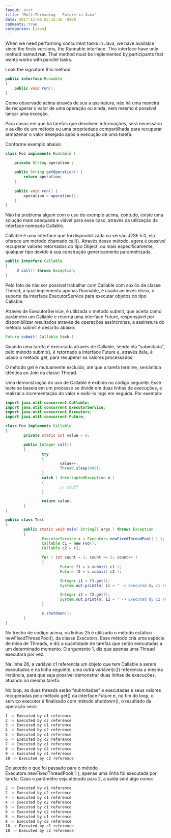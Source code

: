 ```yaml
---
layout: post
title: "MultiThreading - Future in Java"
date: 2017-11-06 02:32:36 -0200
comments: true
categories: [java]
---
```


When we need performing concurrent tasks in Java, we have available since the firsts versions, the Runnable interface. This interface have only method
named **run**. That method must be implemented by <!--more--> participants that wants works with parallel tasks.

Look the signature this method:

```java
public interface Runnable
{
	public void run();
}
```

Como observado acima através de sua a assinatura, não há uma maneira de recuperar o valor de uma operação ou ainda, nem mesmo é possível
lançar uma exceção.

Para casos em que há tarefas que devolvem informações, será necessário o auxílio de um método ou uma propriedade compartilhada para recuperar
armazenar o valor desejado após a execução de uma tarefa.

Conforme exemplo abaixo:

``` java
class Foo implements Runnable {

	private String operation ;
 
	public String getOperation() {
		return operation;
	}
 
	public void run() {
		operation = operation();
	}
}
```

Não há problema algum com o uso do exemplo acima, contudo, existe uma solução mais adequada e viável para esse caso, através da
utilização da interface nomeada Callable.

Callable é uma interface que foi disponibilizada na versão J2SE 5.0, ela oferece um método
chamado call(). Através desse método, agora é possível recuperar valores retornados do tipo Object, ou mais
especificamente, qualquer tipo devido à sua construção genericamente parametrizada.

``` java
public interface Callable
{
     V call() throws Exception;
}
```

Pelo fato de não ser possível trabalhar com Callable com auxílio da classe Thread, a qual implementa apenas
Runnable, é usado ao invés disso, o suporte da interface ExecutorService para executar objetos do tipo Callable.

Através de ExecutorService, é utilizada o método submit, que aceita como parâmetro um Callable e retorna uma
interface Future, responsável por disponibilizar resultados através de operações assíncronas, a assinatura do
método submit é descrito abaixo:
``` java
Future submit( Callable task )
```

Quando uma tarefa é executada através de Callable, sendo ela “submitada”, pelo método submit(), é retornado a 
interface Future e, através dela, é usado o método get, para recuperar os valores processados.

O método get é mutuamente excluído, até que a tarefa termine, semântica idêntica ao Join da classe Thread.

Uma demonstração do uso de Callable é exibido no código seguinte. Esse teste se baseia em um processo se
dividir em duas linhas de execuções, e realizar a incrementação do valor e exibi-lo logo em seguida. Por exemplo:

``` java
import java.util.concurrent.Callable;
import java.util.concurrent.ExecutorService;
import java.util.concurrent.Executors;
import java.util.concurrent.Future;

class Foo implements Callable
{
        private static int value = 0;

        public Integer call()
        {
                try
                {
                        value++;
                        Thread.sleep(600);
                }
                catch ( InterruptedException e )
                {
                        // stuff
                }

                return value;
        }
}
```

``` java
public class Test
{
        public static void main( String[] args ) throws Exception
        {
                ExecutorService s = Executors.newFixedThreadPool( 1 );
                Callable c1 = new Foo();
                Callable c2 = c1;

                for ( int count = 1; count <= 5; count++ )
                {
                        Future f1 = s.submit( c1 );
                        Future f2 = s.submit( c2 );

                        Integer i1 = f1.get();
                        System.out.println( i1 + " -> Executed by c1 reference" );

                        Integer i2 = f2.get();
                        System.out.println( i2 + " -> Executed by c2 reference");
                }

                s.shutdown();
        }
}
```

No trecho de código acima, na linhas 25 é utilizado o método estático newFixedThreadPool(), da classe Executors. Esse método
cria uma espécie de mina de Threads, e diz a quantidade de tarefas que serão executadas a um
determinado momento. O argumento 1, diz que apenas uma Thread executará por vez.

Na linha 26, a variável c1 referencia um objeto que tem Callable a serem executados e na linha seguinte, uma outra
variável(c2) referencia a mesma instância, para que seja possível demonstrar duas linhas de execuções, atuando na mesma tarefa.

No loop, as duas threads serão “submitadas” e executadas e seus valores recuperadas pelo método get() da
interface Future e, no fim do loop, o serviço executor é finalizado com método shutdown(), o resultado da operação será:

``` bash
1 -> Executed by c1 reference
2 -> Executed by c2 reference
3 -> Executed by c1 reference
4 -> Executed by c2 reference
5 -> Executed by c1 reference
6 -> Executed by c2 reference
7 -> Executed by c1 reference
8 -> Executed by c2 reference
9 -> Executed by c1 reference
10 -> Executed by c2 reference
```

De acordo o que foi passado para o método Executors.newFixedThreadPool( 1 ), apenas uma linha foi
executada por tarefa. Caso o parâmetro seja alterado para 2, a saída será algo como:

``` bash
2 -> Executed by c1 reference
2 -> Executed by c2 reference
4 -> Executed by c1 reference
4 -> Executed by c2 reference
6 -> Executed by c1 reference
6 -> Executed by c2 reference
8 -> Executed by c1 reference
8 -> Executed by c2 reference
10 -> Executed by c1 reference
10 -> Executed by c2 reference
```

